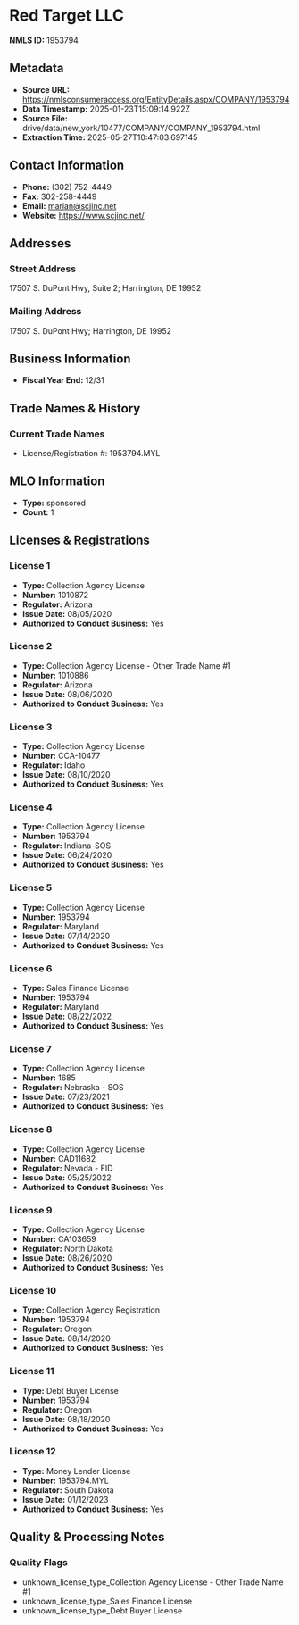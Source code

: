 # Red Target LLC

**NMLS ID:** 1953794

## Metadata
- **Source URL:** https://nmlsconsumeraccess.org/EntityDetails.aspx/COMPANY/1953794
- **Data Timestamp:** 2025-01-23T15:09:14.922Z
- **Source File:** drive/data/new_york/10477/COMPANY/COMPANY_1953794.html
- **Extraction Time:** 2025-05-27T10:47:03.697145

## Contact Information
- **Phone:** (302) 752-4449
- **Fax:** 302-258-4449
- **Email:** marian@scjinc.net
- **Website:** https://www.scjinc.net/

## Addresses
### Street Address
17507 S. DuPont Hwy, Suite 2; Harrington, DE 19952

### Mailing Address
17507 S. DuPont Hwy; Harrington, DE 19952

## Business Information
- **Fiscal Year End:** 12/31

## Trade Names & History
### Current Trade Names
- License/Registration #: 1953794.MYL

## MLO Information
- **Type:** sponsored
- **Count:** 1

## Licenses & Registrations

### License 1
- **Type:** Collection Agency License
- **Number:** 1010872
- **Regulator:** Arizona
- **Issue Date:** 08/05/2020
- **Authorized to Conduct Business:** Yes

### License 2
- **Type:** Collection Agency License - Other Trade Name #1
- **Number:** 1010886
- **Regulator:** Arizona
- **Issue Date:** 08/06/2020
- **Authorized to Conduct Business:** Yes

### License 3
- **Type:** Collection Agency License
- **Number:** CCA-10477
- **Regulator:** Idaho
- **Issue Date:** 08/10/2020
- **Authorized to Conduct Business:** Yes

### License 4
- **Type:** Collection Agency License
- **Number:** 1953794
- **Regulator:** Indiana-SOS
- **Issue Date:** 06/24/2020
- **Authorized to Conduct Business:** Yes

### License 5
- **Type:** Collection Agency License
- **Number:** 1953794
- **Regulator:** Maryland
- **Issue Date:** 07/14/2020
- **Authorized to Conduct Business:** Yes

### License 6
- **Type:** Sales Finance License
- **Number:** 1953794
- **Regulator:** Maryland
- **Issue Date:** 08/22/2022
- **Authorized to Conduct Business:** Yes

### License 7
- **Type:** Collection Agency License
- **Number:** 1685
- **Regulator:** Nebraska - SOS
- **Issue Date:** 07/23/2021
- **Authorized to Conduct Business:** Yes

### License 8
- **Type:** Collection Agency License
- **Number:** CAD11682
- **Regulator:** Nevada - FID
- **Issue Date:** 05/25/2022
- **Authorized to Conduct Business:** Yes

### License 9
- **Type:** Collection Agency License
- **Number:** CA103659
- **Regulator:** North Dakota
- **Issue Date:** 08/26/2020
- **Authorized to Conduct Business:** Yes

### License 10
- **Type:** Collection Agency Registration
- **Number:** 1953794
- **Regulator:** Oregon
- **Issue Date:** 08/14/2020
- **Authorized to Conduct Business:** Yes

### License 11
- **Type:** Debt Buyer License
- **Number:** 1953794
- **Regulator:** Oregon
- **Issue Date:** 08/18/2020
- **Authorized to Conduct Business:** Yes

### License 12
- **Type:** Money Lender License
- **Number:** 1953794.MYL
- **Regulator:** South Dakota
- **Issue Date:** 01/12/2023
- **Authorized to Conduct Business:** Yes

## Quality & Processing Notes
### Quality Flags
- unknown_license_type_Collection Agency License - Other Trade Name #1
- unknown_license_type_Sales Finance License
- unknown_license_type_Debt Buyer License
